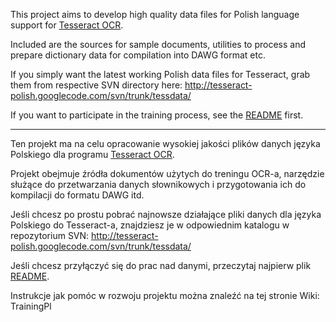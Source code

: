 This project aims to develop high quality data files for Polish language support for [Tesseract OCR](http://code.google.com/p/tesseract-ocr/).

Included are the sources for sample documents, utilities to process and prepare dictionary data for compilation into DAWG format etc.

If you simply want the latest working Polish data files for Tesseract, grab them from respective SVN directory here: http://tesseract-polish.googlecode.com/svn/trunk/tessdata/

If you want to participate in the training process, see the [README](http://tesseract-polish.googlecode.com/svn/trunk/README) first.

---

Ten projekt ma na celu opracowanie wysokiej jakości plików danych języka Polskiego dla programu [Tesseract OCR](http://code.google.com/p/tesseract-ocr/).

Projekt obejmuje źródła dokumentów użytych do treningu OCR-a, narzędzie służące do przetwarzania danych słownikowych i przygotowania ich do kompilacji do formatu DAWG itd.

Jeśli chcesz po prostu pobrać najnowsze działające pliki danych dla języka Polskiego do Tesseract-a, znajdziesz je w odpowiednim katalogu w repozytorium SVN: http://tesseract-polish.googlecode.com/svn/trunk/tessdata/

Jeśli chcesz przyłączyć się do prac nad danymi, przeczytaj najpierw plik [README](http://tesseract-polish.googlecode.com/svn/trunk/README).

Instrukcje jak pomóc w rozwoju projektu można znaleźć na tej stronie Wiki: TrainingPl